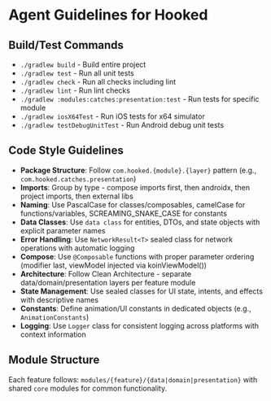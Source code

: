# Agent Guidelines for Hooked

## Build/Test Commands
- `./gradlew build` - Build entire project
- `./gradlew test` - Run all unit tests
- `./gradlew check` - Run all checks including lint
- `./gradlew lint` - Run lint checks
- `./gradlew :modules:catches:presentation:test` - Run tests for specific module
- `./gradlew iosX64Test` - Run iOS tests for x64 simulator
- `./gradlew testDebugUnitTest` - Run Android debug unit tests

## Code Style Guidelines
- **Package Structure**: Follow `com.hooked.{module}.{layer}` pattern (e.g., `com.hooked.catches.presentation`)
- **Imports**: Group by type - compose imports first, then androidx, then project imports, then external libs
- **Naming**: Use PascalCase for classes/composables, camelCase for functions/variables, SCREAMING_SNAKE_CASE for constants
- **Data Classes**: Use `data class` for entities, DTOs, and state objects with explicit parameter names
- **Error Handling**: Use `NetworkResult<T>` sealed class for network operations with automatic logging
- **Compose**: Use `@Composable` functions with proper parameter ordering (modifier last, viewModel injected via koinViewModel())
- **Architecture**: Follow Clean Architecture - separate data/domain/presentation layers per feature module
- **State Management**: Use sealed classes for UI state, intents, and effects with descriptive names
- **Constants**: Define animation/UI constants in dedicated objects (e.g., `AnimationConstants`)
- **Logging**: Use `Logger` class for consistent logging across platforms with context information

## Module Structure
Each feature follows: `modules/{feature}/{data|domain|presentation}` with shared `core` modules for common functionality.